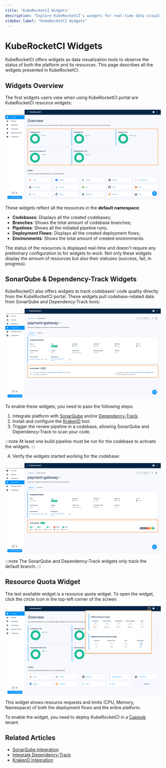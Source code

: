 ```yaml
---
title: "KubeRocketCI Widgets"
description: "Explore KubeRocketCI's widgets for real-time data visualization of platform resources, including code quality and resource quotas, enhancing observability."
sidebar_label: "KubeRocketCI Widgets"
---
```

<!-- markdownlint-disable MD025 -->

# KubeRocketCI Widgets

<head>
  <link rel="canonical" href="https://docs.kuberocketci.io/docs/user-guide/widgets" />
</head>

KubeRocketCI offers widgets as data visualization tools to observe the status of both the platform and its resources.
This page describes all the widgets presented in KubeRocketCI.

## Widgets Overview

The first widgets users view when using KubeRocketCI portal are KubeRocketCI resource widgets:

  ![Overview page](../assets/user-guide/widgets/resource-widgets.png "Overview page")

These widgets reflect all the resources in the **default namespace**:

* **Codebases**: Displays all the created codebases;
* **Branches**: Shows the total amount of codebase branches;
* **Pipelines**: Shows all the initiated pipeline runs;
* **Deployment Flows**: Displays all the created deployment flows;
* **Environments**: Shows the total amount of created environments.

The status of the resources is displayed real-time and doesn't require any preliminary configuration to for widgets to work. Not only these widgets display the amount of resources but also their statuses (success, fail, in progress).

## SonarQube & Dependency-Track Widgets

KubeRocketCI also offers widgets to track codebases' code quality directly from the KubeRocketCI portal. These widgets pull codebase-related data from SonarQube and Dependency-Track tools:

  ![Overview page](../assets/user-guide/widgets/empty-sq-dt-widgets.png "Overview page")

To enable these widgets, you need to pass the following steps:

1. Integrate platform with [SonarQube](../operator-guide/code-quality/sonarqube.md) and/or [Dependency-Track](../operator-guide/devsecops/dependency-track.md).
2. Install and configure the [KrakenD](../operator-guide/extensions/krakend.md) tool.
3. Trigger the review pipeline in a codebase, allowing SonarQube and Dependency-Track to scan your code.

:::note
At least one build pipeline must be run for the codebase to activate the widgets.
:::

4. Verify the widgets started working for the codebase:

  ![SonarQube and Dependency-Track widgets](../assets/user-guide/widgets/active-sq-dt-widgets.png "SonarQube and Dependency-Track widgets")

:::note
The SonarQube and Dependency-Track widgets only track the default branch.
:::

## Resource Quota Widget

The last available widget is a resource quota widget. To open the widget, click the circle icon in the top-left corner of the screen:

  ![Overview page](../assets/user-guide/widgets/resource-quota-widget.png "Overview page")

This widget shows resource requests and limits (CPU, Memory, Namespace) of both the deployment flows and the entire platform.

To enable the widget, you need to deploy KubeRocketCI in a [Capsule](../operator-guide/advanced-installation/capsule.md) tenant.

## Related Articles

* [SonarQube Integration](../operator-guide/code-quality/sonarqube.md)
* [Integrate Dependency-Track](../operator-guide/devsecops/dependency-track.md)
* [KrakenD Integration](../operator-guide/extensions/krakend.md)
